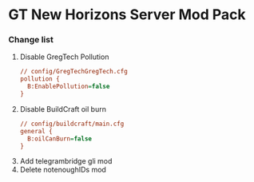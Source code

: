 # GT New Horizons Server Mod Pack

### Change list
1. Disable GregTech Pollution
   ```cfg
   // config/GregTechGregTech.cfg
   pollution {
     B:EnablePollution=false
   }
2. Disable BuildCraft oil burn
   ```cfg
   // config/buildcraft/main.cfg
   general {
     B:oilCanBurn=false
   }
   ```
3. Add telegrambridge gli mod
4. Delete notenoughIDs mod
